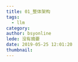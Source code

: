 ```yaml
---
title: 01_整体架构
tags:
  - llm
category: 
author: bsyonline
lede: 没有摘要
date: 2019-05-25 12:01:20
thumbnail:
---
```




